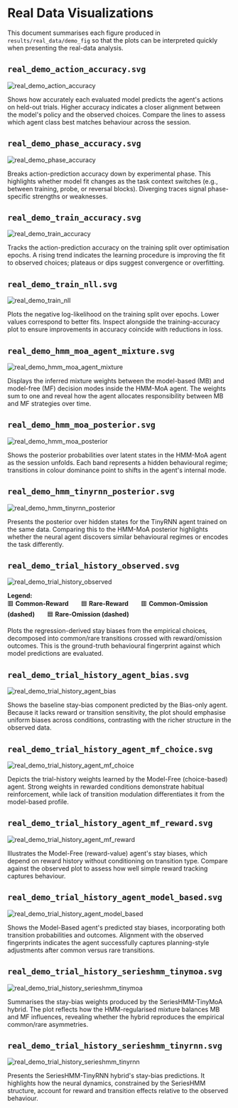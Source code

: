 # Real Data Visualizations

This document summarises each figure produced in `results/real_data/demo_fig` so that the plots can be interpreted quickly when presenting the real-data analysis.

## `real_demo_action_accuracy.svg`
![real_demo_action_accuracy](demo_fig/real_demo_action_accuracy.svg)

Shows how accurately each evaluated model predicts the agent's actions on held-out trials. Higher accuracy indicates a closer alignment between the model's policy and the observed choices. Compare the lines to assess which agent class best matches behaviour across the session.

## `real_demo_phase_accuracy.svg`
![real_demo_phase_accuracy](demo_fig/real_demo_phase_accuracy.svg)

Breaks action-prediction accuracy down by experimental phase. This highlights whether model fit changes as the task context switches (e.g., between training, probe, or reversal blocks). Diverging traces signal phase-specific strengths or weaknesses.

## `real_demo_train_accuracy.svg`
![real_demo_train_accuracy](demo_fig/real_demo_train_accuracy.svg)

Tracks the action-prediction accuracy on the training split over optimisation epochs. A rising trend indicates the learning procedure is improving the fit to observed choices; plateaus or dips suggest convergence or overfitting.

## `real_demo_train_nll.svg`
![real_demo_train_nll](demo_fig/real_demo_train_nll.svg)

Plots the negative log-likelihood on the training split over epochs. Lower values correspond to better fits. Inspect alongside the training-accuracy plot to ensure improvements in accuracy coincide with reductions in loss.

## `real_demo_hmm_moa_agent_mixture.svg`
![real_demo_hmm_moa_agent_mixture](demo_fig/real_demo_hmm_moa_agent_mixture.svg)

Displays the inferred mixture weights between the model-based (MB) and model-free (MF) decision modes inside the HMM-MoA agent. The weights sum to one and reveal how the agent allocates responsibility between MB and MF strategies over time.

## `real_demo_hmm_moa_posterior.svg`
![real_demo_hmm_moa_posterior](demo_fig/real_demo_hmm_moa_posterior.svg)

Shows the posterior probabilities over latent states in the HMM-MoA agent as the session unfolds. Each band represents a hidden behavioural regime; transitions in colour dominance point to shifts in the agent's internal mode.

## `real_demo_hmm_tinyrnn_posterior.svg`
![real_demo_hmm_tinyrnn_posterior](demo_fig/real_demo_hmm_tinyrnn_posterior.svg)

Presents the posterior over hidden states for the TinyRNN agent trained on the same data. Comparing this to the HMM-MoA posterior highlights whether the neural agent discovers similar behavioural regimes or encodes the task differently.

## `real_demo_trial_history_observed.svg`
![real_demo_trial_history_observed](demo_fig/real_demo_trial_history_observed.svg)

**Legend:**  
🟥 **Common-Reward**  🟦 **Rare-Reward**  🟥 **Common-Omission (dashed)**  🟦 **Rare-Omission (dashed)** 

Plots the regression-derived stay biases from the empirical choices, decomposed into common/rare transitions crossed with reward/omission outcomes. This is the ground-truth behavioural fingerprint against which model predictions are evaluated.

## `real_demo_trial_history_agent_bias.svg`
![real_demo_trial_history_agent_bias](demo_fig/real_demo_trial_history_agent_bias.svg)

Shows the baseline stay-bias component predicted by the Bias-only agent. Because it lacks reward or transition sensitivity, the plot should emphasise uniform biases across conditions, contrasting with the richer structure in the observed data.

## `real_demo_trial_history_agent_mf_choice.svg`
![real_demo_trial_history_agent_mf_choice](demo_fig/real_demo_trial_history_agent_mf_choice.svg)

Depicts the trial-history weights learned by the Model-Free (choice-based) agent. Strong weights in rewarded conditions demonstrate habitual reinforcement, while lack of transition modulation differentiates it from the model-based profile.

## `real_demo_trial_history_agent_mf_reward.svg`
![real_demo_trial_history_agent_mf_reward](demo_fig/real_demo_trial_history_agent_mf_reward.svg)

Illustrates the Model-Free (reward-value) agent's stay biases, which depend on reward history without conditioning on transition type. Compare against the observed plot to assess how well simple reward tracking captures behaviour.

## `real_demo_trial_history_agent_model_based.svg`
![real_demo_trial_history_agent_model_based](demo_fig/real_demo_trial_history_agent_model_based.svg)

Shows the Model-Based agent's predicted stay biases, incorporating both transition probabilities and outcomes. Alignment with the observed fingerprints indicates the agent successfully captures planning-style adjustments after common versus rare transitions.

## `real_demo_trial_history_serieshmm_tinymoa.svg`
![real_demo_trial_history_serieshmm_tinymoa](demo_fig/real_demo_trial_history_serieshmm_tinymoa.svg)

Summarises the stay-bias weights produced by the SeriesHMM-TinyMoA hybrid. The plot reflects how the HMM-regularised mixture balances MB and MF influences, revealing whether the hybrid reproduces the empirical common/rare asymmetries.

## `real_demo_trial_history_serieshmm_tinyrnn.svg`
![real_demo_trial_history_serieshmm_tinyrnn](demo_fig/real_demo_trial_history_serieshmm_tinyrnn.svg)

Presents the SeriesHMM-TinyRNN hybrid's stay-bias predictions. It highlights how the neural dynamics, constrained by the SeriesHMM structure, account for reward and transition effects relative to the observed behaviour.
